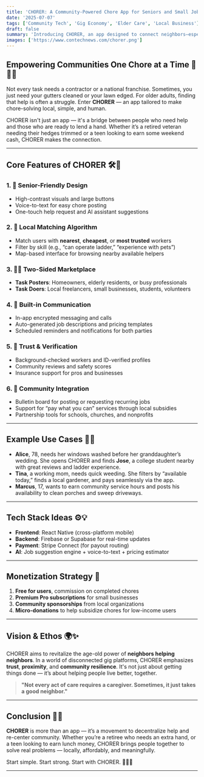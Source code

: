 ```yaml
---
title: 'CHORER: A Community-Powered Chore App for Seniors and Small Jobs 🧹🪴'
date: '2025-07-07'
tags: ['Community Tech', 'Gig Economy', 'Elder Care', 'Local Business']
draft: false
summary: 'Introducing CHORER, an app designed to connect neighbors—especially seniors—with trustworthy locals or small businesses for everyday chores. From gutter cleaning to pool skimming, CHORER blends community, care, and convenience in a user-friendly mobile app.'
images: ['https://www.contechnews.com/chorer.png']
---
```


## Empowering Communities One Chore at a Time 👵🤝🧽

Not every task needs a contractor or a national franchise. Sometimes, you just need your gutters cleaned or your lawn edged. For older adults, finding that help is often a struggle. Enter **CHORER** — an app tailored to make chore-solving local, simple, and human.

CHORER isn't just an app — it's a bridge between people who need help and those who are ready to lend a hand. Whether it’s a retired veteran needing their hedges trimmed or a teen looking to earn some weekend cash, CHORER makes the connection.

---

## Core Features of CHORER 🛠️📱

### 1. 🎯 **Senior-Friendly Design**
- High-contrast visuals and large buttons
- Voice-to-text for easy chore posting
- One-touch help request and AI assistant suggestions

### 2. 📍 **Local Matching Algorithm**
- Match users with **nearest**, **cheapest**, or **most trusted** workers
- Filter by skill (e.g., “can operate ladder,” “experience with pets”)
- Map-based interface for browsing nearby available helpers

### 3. 👩‍🔧 **Two-Sided Marketplace**
- **Task Posters**: Homeowners, elderly residents, or busy professionals
- **Task Doers**: Local freelancers, small businesses, students, volunteers

### 4. 💬 **Built-in Communication**
- In-app encrypted messaging and calls
- Auto-generated job descriptions and pricing templates
- Scheduled reminders and notifications for both parties

### 5. 🔐 **Trust & Verification**
- Background-checked workers and ID-verified profiles
- Community reviews and safety scores
- Insurance support for pros and businesses

### 6. 🌿 **Community Integration**
- Bulletin board for posting or requesting recurring jobs
- Support for “pay what you can” services through local subsidies
- Partnership tools for schools, churches, and nonprofits

---

## Example Use Cases 🧼🌸

- **Alice**, 78, needs her windows washed before her granddaughter’s wedding. She opens CHORER and finds **Jose**, a college student nearby with great reviews and ladder experience.
- **Tina**, a working mom, needs quick weeding. She filters by “available today,” finds a local gardener, and pays seamlessly via the app.
- **Marcus**, 17, wants to earn community service hours and posts his availability to clean porches and sweep driveways.

---

## Tech Stack Ideas ⚙️💡

- **Frontend**: React Native (cross-platform mobile)
- **Backend**: Firebase or Supabase for real-time updates
- **Payment**: Stripe Connect (for payout routing)
- **AI**: Job suggestion engine + voice-to-text + pricing estimator

---

## Monetization Strategy 💸

1. **Free for users**, commission on completed chores
2. **Premium Pro subscriptions** for small businesses
3. **Community sponsorships** from local organizations
4. **Micro-donations** to help subsidize chores for low-income users

---

## Vision & Ethos 🌍✨

CHORER aims to revitalize the age-old power of **neighbors helping neighbors**. In a world of disconnected gig platforms, CHORER emphasizes **trust**, **proximity**, and **community resilience**. It's not just about getting things done — it’s about helping people live better, together.

> **"Not every act of care requires a caregiver. Sometimes, it just takes a good neighbor."**

---

## Conclusion 🔧💖

**CHORER** is more than an app — it’s a movement to decentralize help and re-center community. Whether you’re a retiree who needs an extra hand, or a teen looking to earn lunch money, CHORER brings people together to solve real problems — locally, affordably, and meaningfully.

Start simple. Start strong. Start with CHORER. 🧹📱🌿

---
